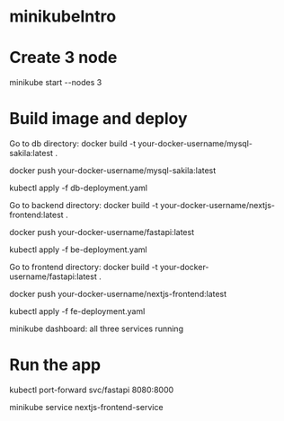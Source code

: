 # minikubeIntro

# Create 3 node
minikube start --nodes 3

# Build image and deploy
Go to db directory:
docker build -t your-docker-username/mysql-sakila:latest .

docker push your-docker-username/mysql-sakila:latest

kubectl apply -f db-deployment.yaml

Go to backend directory:
docker build -t your-docker-username/nextjs-frontend:latest .

docker push your-docker-username/fastapi:latest

kubectl apply -f be-deployment.yaml

Go to frontend directory:
docker build -t your-docker-username/fastapi:latest .

docker push your-docker-username/nextjs-frontend:latest

kubectl apply -f fe-deployment.yaml

minikube dashboard: all three services running

# Run the app
kubectl port-forward svc/fastapi 8080:8000

minikube service nextjs-frontend-service

